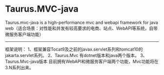 # Taurus.MVC-java
Taurus.mvc-java is a high-performance mvc and webapi framework for java web（适合场景：对性能和并发有较高要求的电商、站点、WebAPI等系统，自带微服务客户端功能）<hr/>


框架说明：
1、框架兼容Tocat9及之前的javax.servlet系列和tomcat10的jakarta.servlet系列。
2、Taurus.Mvc 有dotnet版本和java两个版本。
3、Taurus.Mvc-java版本 目前拥有WebAPI和微服务客户端两个功能，Mvc功能将在3.N系列出来。

